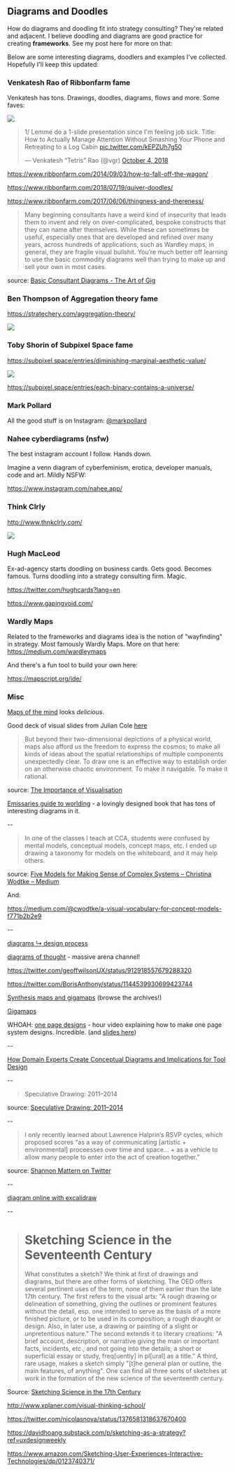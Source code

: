 ---
---

## Diagrams and Doodles

How do diagrams and doodling fit into strategy consulting? They're related and adjacent. I believe doodling and diagrams are good practice for creating **frameworks**. See my post here for more on that:

Below are some interesting diagrams, doodlers and examples I've collected. Hopefully I'll keep this updated:


### Venkatesh Rao of Ribbonfarm fame

Venkatesh has tons. Drawings, doodles, diagrams, flows and more. Some faves:

![](https://206hwf3fj4w52u3br03fi242-wpengine.netdna-ssl.com/wp-content/uploads/2017/08/pmclass.jpg)

<blockquote class="twitter-tweet" data-lang="en"><p lang="en" dir="ltr">1/ Lemme do a 1-slide presentation since I&#39;m feeling job sick. Title: How to Actually Manage Attention Without Smashing Your Phone and Retreating to a Log Cabin <a href="https://t.co/kEPZUh7g50">pic.twitter.com/kEPZUh7g50</a></p>&mdash; Venkatesh “Tetris” Rao (@vgr) <a href="https://twitter.com/vgr/status/1047925106423603200?ref_src=twsrc%5Etfw">October 4, 2018</a></blockquote>
<script async src="https://platform.twitter.com/widgets.js" charset="utf-8"></script>

<https://www.ribbonfarm.com/2014/09/03/how-to-fall-off-the-wagon/>

<https://www.ribbonfarm.com/2018/07/19/quiver-doodles/>

<https://www.ribbonfarm.com/2017/06/06/thingness-and-thereness/>

>Many beginning consultants have a weird kind of insecurity that leads them to invent and rely on over-complicated, bespoke constructs that they can name after themselves. While these can sometimes be useful, especially ones that are developed and refined over many years, across hundreds of applications, such as Wardley maps, in general, they are fragile visual bullshit. You’re much better off learning to use the basic commodity diagrams well than trying to make up and sell your own in most cases.

source: [Basic Consultant Diagrams - The Art of Gig](https://artofgig.substack.com/p/basic-consultant-diagrams)

### Ben Thompson of Aggregation theory fame

<https://stratechery.com/aggregation-theory/>

![](https://stratechery.com/wp-content/uploads/2017/09/Screen-Shot-2017-09-20-at-10.11.14-AM.png)

### Toby Shorin of Subpixel Space fame

<https://subpixel.space/entries/diminishing-marginal-aesthetic-value/>

![](https://subpixel.space/uploads/networkmodel-pre-internet.png)

<https://subpixel.space/entries/each-binary-contains-a-universe/>

### Mark Pollard

All the good stuff is on Instagram: [@markpollard](https://www.instagram.com/markpollard/?hl=en)

###  Nahee cyberdiagrams (nsfw)

The best instagram account I follow. Hands down.

Imagine a venn diagram of cyberfeminism, erotica, developer manuals, code and art. Mildly NSFW: 

<https://www.instagram.com/nahee.app/>

### Think Clrly

<http://www.thnkclrly.com/>

![](https://i1.wp.com/www.thnkclrly.com/wordpress/wp-content/uploads/2018/09/newsletter_704.jpg?w=1296)

### Hugh MacLeod

Ex-ad-agency starts doodling on business cards. Gets good. Becomes famous. Turns doodling into a strategy consulting firm. Magic.

<https://twitter.com/hughcards?lang=en>

<https://www.gapingvoid.com/>


### Wardly Maps

Related to the frameworks and diagrams idea is the notion of "wayfinding" in strategy. Most famously Wardly Maps. More on that here:
<https://medium.com/wardleymaps>

And there's a fun tool to build your own here:

<https://mapscript.org/ide/>

### Misc

[Maps of the mind](https://twitter.com/pieratt/status/1143183857925152768) looks *delicious*.

Good deck of visual slides from Julian Cole [here](https://docs.google.com/presentation/d/1oI91JTOIk4uZ36aXCCBWiSpYWFnSndQO5RRN8Txg2bc/edit#slide=id.g5543296f87_0_2519)

>But beyond their two-dimensional depictions of a physical world, maps also afford us the freedom to express the cosmos; to make all kinds of ideas about the spatial relationships of multiple components unexpectedly clear. To draw one is an effective way to establish order on an otherwise chaotic environment. To make it navigable. To make it rational.

source: [The Importance of Visualisation](http://www.richardingram.co.uk/2013/10/the-importance-of-visualisation/)

[Emissaries guide to worlding](https://serpentine-galleries.myshopify.com/products/coming-soon-ian-cheng-emissaries-guide-to-worlding) - a lovingly designed book that has tons of interesting diagrams in it.

--

>In one of the classes I teach at CCA, students were confused by mental models, conceptual models, concept maps, etc. I ended up drawing a taxonomy for models on the whiteboard, and it may help others.

source: [Five Models for Making Sense of Complex Systems – Christina Wodtke – Medium](https://medium.com/@cwodtke/five-models-for-making-sense-of-complex-systems-134be897b6b3)

And:

<https://medium.com/@cwodtke/a-visual-vocabulary-for-concept-models-f771b2b2e9>

--

[diagrams ↳ design process](https://www.are.na/justin-threlkeld/diagrams-design-process)

[diagrams of thought](https://www.are.na/martin-murphy/diagrams-of-thought) - massive arena channel!

<https://twitter.com/geoffwilsonUX/status/912918557679288320>

<https://twitter.com/BorisAnthony/status/1144539930699423744>

[Synthesis maps and gigamaps](https://slab.ocadu.ca/project/synthesis-maps-gigamaps) (browse the archives!)

[Gigamaps](https://www.systemsorienteddesign.net/index.php/giga-mapping/giga-mapping-samples)

WHOAH: [one page designs](https://www.gdcvault.com/play/1012356/One-Page) - hour video explaining how to make one page system designs. Incredible. (and [slides here](http://stonetronix.com/gdc-2010/))

--

[How Domain Experts Create Conceptual Diagrams and Implications for Tool Design](http://wodenimoni.com/assets/chi-20-natural-diagramming.pdf)

--

>Speculative Drawing: 2011–2014

source: [Speculative Drawing: 2011–2014](https://www.sternberg-press.com/product/speculative-drawing-2011-2014/)

--

>I only recently learned about Lawrence Halprin’s RSVP cycles, which proposed scores “as a way of communicating [artistic + environmental] proceesses over time and space... + as a vehicle to allow many people to enter into the act of creation together.”

source: [Shannon Mattern on Twitter](https://twitter.com/shannonmattern/status/1262143357691875332)

--

[diagram online with excalidraw](https://excalidraw.com/)

--

> **Sketching Science in the Seventeenth Century**
> ================================================
>
> What constitutes a sketch? We think at first of drawings and diagrams, but there are other forms of sketching. The OED offers several pertinent uses of the term, none of them earlier than the late 17th century. The first refers to the visual arts: "A rough drawing or delineation of something, giving the outlines or prominent features without the detail, esp. one intended to serve as the basis of a more finished picture, or to be used in its composition; a rough draught or design. Also, in later use, a drawing or painting of a slight or unpretentious nature." The second extends it to literary creations: "A brief account, description, or narrative giving the main or important facts, incidents, etc., and not going into the details; a short or superficial essay or study, freq\[uently\] in pl\[ural\] as a title." A third, rare usage, makes a sketch simply "\[t\]he general plan or outline, the main features, of anything". One can find all three sorts of sketches at work in the formation of the new science of the seventeenth century.

Source: [Sketching Science in the 17th Century](https://www.princeton.edu/~hos/mike/articles/whysketch/whysketch.html)

<http://www.xplaner.com/visual-thinking-school/>

<https://twitter.com/nicolasnova/status/1376581318637670400>

<https://davidhoang.substack.com/p/sketching-as-a-strategy?ref=uxdesignweekly>

<https://www.amazon.com/Sketching-User-Experiences-Interactive-Technologies/dp/0123740371/>